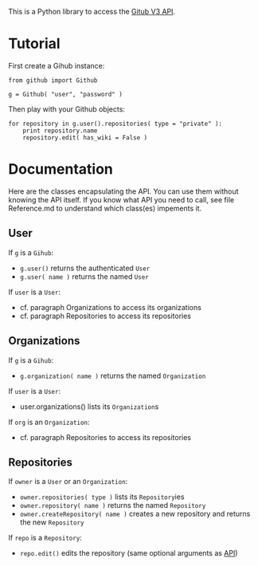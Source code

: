 This is a Python library to access the [Gitub V3 API](http://developer.github.com/v3/).

Tutorial
========

First create a Gihub instance:

    from github import Github

    g = Github( "user", "password" )

Then play with your Github objects:

    for repository in g.user().repositories( type = "private" ):
        print repository.name
        repository.edit( has_wiki = False )

Documentation
=============

Here are the classes encapsulating the API. You can use them without knowing the API itself.
If you know what API you need to call, see file Reference.md to understand which class(es) impements it.

User
----

If `g` is a `Gihub`:

 - `g.user()` returns the authenticated `User`
 - `g.user( name )` returns the named `User`

If `user` is a `User`:

 - cf. paragraph Organizations to access its organizations
 - cf. paragraph Repositories to access its repositories

Organizations
-------------

If `g` is a `Gihub`:
 - `g.organization( name )` returns the named `Organization`

If `user` is a `User`:

 - user.organizations() lists its `Organization`s

If `org` is an `Organization`:

 - cf. paragraph Repositories to access its repositories

Repositories
------------

If `owner` is a `User` or an `Organization`:

 - `owner.repositories( type )` lists its `Repository`ies
 - `owner.repository( name )` returns the named `Repository`
 - `owner.createRepository( name )` creates a new repository and returns the new `Repository`

If `repo` is a `Repository`:

 - `repo.edit()` edits the repository (same optional arguments as [API](http://developer.github.com/v3/repos/#edit))
